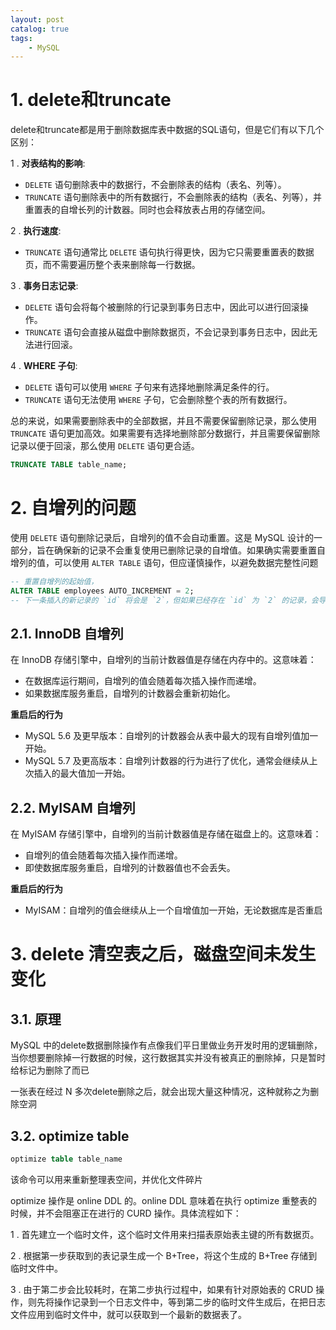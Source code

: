 ```yaml
---
layout: post   	
catalog: true 	
tags:
    - MySQL
---
```


# 1. delete和truncate

delete和truncate都是用于删除数据库表中数据的SQL语句，但是它们有以下几个区别：

1 . **对表结构的影响**:
   - `DELETE` 语句删除表中的数据行，不会删除表的结构（表名、列等）。
   - `TRUNCATE` 语句删除表中的所有数据行，不会删除表的结构（表名、列等），并重置表的自增长列的计数器。同时也会释放表占用的存储空间。

2 . **执行速度**:
   - `TRUNCATE` 语句通常比 `DELETE` 语句执行得更快，因为它只需要重置表的数据页，而不需要遍历整个表来删除每一行数据。

3 . **事务日志记录**:
   - `DELETE` 语句会将每个被删除的行记录到事务日志中，因此可以进行回滚操作。
   - `TRUNCATE` 语句会直接从磁盘中删除数据页，不会记录到事务日志中，因此无法进行回滚。

4 . **WHERE 子句**:
   - `DELETE` 语句可以使用 `WHERE` 子句来有选择地删除满足条件的行。
   - `TRUNCATE` 语句无法使用 `WHERE` 子句，它会删除整个表的所有数据行。

总的来说，如果需要删除表中的全部数据，并且不需要保留删除记录，那么使用 `TRUNCATE` 语句更加高效。如果需要有选择地删除部分数据行，并且需要保留删除记录以便于回滚，那么使用 `DELETE` 语句更合适。

```sql
TRUNCATE TABLE table_name;
```

# 2. 自增列的问题

使用 `DELETE` 语句删除记录后，自增列的值不会自动重置。这是 MySQL 设计的一部分，旨在确保新的记录不会重复使用已删除记录的自增值。如果确实需要重置自增列的值，可以使用 `ALTER TABLE` 语句，但应谨慎操作，以避免数据完整性问题

```sql
-- 重置自增列的起始值，
ALTER TABLE employees AUTO_INCREMENT = 2;
-- 下一条插入的新记录的 `id` 将会是 `2`，但如果已经存在 `id` 为 `2` 的记录，会导致插入失败
```
## 2.1. InnoDB 自增列

在 InnoDB 存储引擎中，自增列的当前计数器值是存储在内存中的。这意味着：
- 在数据库运行期间，自增列的值会随着每次插入操作而递增。
- 如果数据库服务重启，自增列的计数器会重新初始化。

**重启后的行为**
- MySQL 5.6 及更早版本：自增列的计数器会从表中最大的现有自增列值加一开始。
- MySQL 5.7 及更高版本：自增列计数器的行为进行了优化，通常会继续从上次插入的最大值加一开始。

## 2.2. MyISAM 自增列

在 MyISAM 存储引擎中，自增列的当前计数器值是存储在磁盘上的。这意味着：
- 自增列的值会随着每次插入操作而递增。
- 即使数据库服务重启，自增列的计数器值也不会丢失。

**重启后的行为**
- MyISAM：自增列的值会继续从上一个自增值加一开始，无论数据库是否重启

# 3. delete 清空表之后，磁盘空间未发生变化

## 3.1. 原理

MySQL 中的delete数据删除操作有点像我们平日里做业务开发时用的逻辑删除，当你想要删除掉一行数据的时候，这行数据其实并没有被真正的删除掉，只是暂时给标记为删除了而已

一张表在经过 N 多次delete删除之后，就会出现大量这种情况，这种就称之为删除空洞

## 3.2. optimize table

```sql
optimize table table_name
```

该命令可以用来重新整理表空间，并优化文件碎片

optimize 操作是 online DDL 的。online DDL 意味着在执行 optimize 重整表的时候，并不会阻塞正在进行的 CURD 操作。具体流程如下：

1 . 首先建立一个临时文件，这个临时文件用来扫描表原始表主键的所有数据页。

2 . 根据第一步获取到的表记录生成一个 B+Tree，将这个生成的 B+Tree 存储到临时文件中。

3 . 由于第二步会比较耗时，在第二步执行过程中，如果有针对原始表的 CRUD 操作，则先将操作记录到一个日志文件中，等到第二步的临时文件生成后，在把日志文件应用到临时文件中，就可以获取到一个最新的数据表了。
